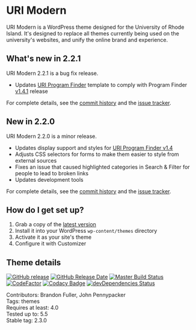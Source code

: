 # URI Modern

URI Modern is a WordPress theme designed for the University of Rhode Island. It's designed to replace all themes currently being used on the university's websites, and unify the online brand and experience.

## What's new in 2.2.1

URI Modern 2.2.1 is a bug fix release.

* Updates [URI Program Finder](https://github.com/uriweb/uri-program-finder) template to comply with Program Finder [v1.4.1](https://github.com/uriweb/uri-program-finder/releases/tag/1.4.1) release

For complete details, see the [commit history](https://github.com/uriweb/uri-modern/pull/194/commits) and the [issue tracker](https://github.com/uriweb/uri-modern/issues).

## New in 2.2.0

URI Modern 2.2.0 is a minor release.

* Updates display support and styles for [URI Program Finder v1.4](https://github.com/uriweb/uri-program-finder/releases/tag/1.4.0)
* Adjusts CSS selectors for forms to make them easier to style from external sources
* Fixes an issue that caused highlighted categories in Search & Filter for people to lead to broken links
* Updates development tools

For complete details, see the [commit history](https://github.com/uriweb/uri-modern/pull/192/commits) and the [issue tracker](https://github.com/uriweb/uri-modern/issues).

## How do I get set up?

1. Grab a copy of the [latest version](https://github.com/uriweb/uri-modern/releases/latest)
2. Install it into your WordPress `wp-content/themes` directory
3. Activate it as your site's theme
4. Configure it with Customizer

## Theme details

[![GitHub release](https://img.shields.io/github/release/uriweb/uri-modern.svg)](https://github.com/uriweb/uri-modern/releases/latest)
[![GitHub Release Date](https://img.shields.io/github/release-date/uriweb/uri-modern.svg)](https://github.com/uriweb/uri-modern/releases/latest)
[![Master Build Status](https://travis-ci.com/uriweb/uri-modern.svg?branch=master "Master build status")](https://travis-ci.com/uriweb/uri-modern)
[![CodeFactor](https://www.codefactor.io/repository/github/uriweb/uri-modern/badge/master)](https://www.codefactor.io/repository/github/uriweb/uri-modern/overview/master)
[![Codacy Badge](https://img.shields.io/codacy/grade/cc0b943ef637481b87d3b17ff9f5b1c0.svg)](https://www.codacy.com/app/uriweb/uri-modern?utm_source=github.com&amp;utm_medium=referral&amp;utm_content=uriweb/uri-modern&amp;utm_campaign=Badge_Grade)
[![devDependencies Status](https://david-dm.org/uriweb/uri-modern/dev-status.svg "devDependencies status")](https://david-dm.org/uriweb/uri-modern?type=dev)

Contributors: Brandon Fuller, John Pennypacker  
Tags: themes  
Requires at least: 4.0  
Tested up to: 5.5  
Stable tag: 2.3.0  
